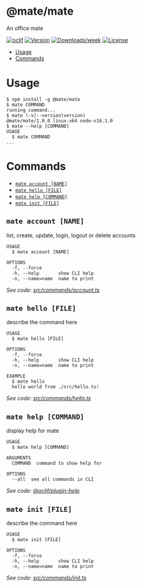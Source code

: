 @mate/mate
==========

An office mate

[![oclif](https://img.shields.io/badge/cli-oclif-brightgreen.svg)](https://oclif.io)
[![Version](https://img.shields.io/npm/v/@mate/mate.svg)](https://npmjs.org/package/@mate/mate)
[![Downloads/week](https://img.shields.io/npm/dw/@mate/mate.svg)](https://npmjs.org/package/@mate/mate)
[![License](https://img.shields.io/npm/l/@mate/mate.svg)](https://github.com/emadridm/mate/blob/master/package.json)

<!-- toc -->
* [Usage](#usage)
* [Commands](#commands)
<!-- tocstop -->
# Usage
<!-- usage -->
```sh-session
$ npm install -g @mate/mate
$ mate COMMAND
running command...
$ mate (-v|--version|version)
@mate/mate/1.0.0 linux-x64 node-v16.1.0
$ mate --help [COMMAND]
USAGE
  $ mate COMMAND
...
```
<!-- usagestop -->
# Commands
<!-- commands -->
* [`mate account [NAME]`](#mate-account-name)
* [`mate hello [FILE]`](#mate-hello-file)
* [`mate help [COMMAND]`](#mate-help-command)
* [`mate init [FILE]`](#mate-init-file)

## `mate account [NAME]`

list, create, update, login, logout or delete accounts

```
USAGE
  $ mate account [NAME]

OPTIONS
  -f, --force
  -h, --help       show CLI help
  -n, --name=name  name to print
```

_See code: [src/commands/account.ts](https://github.com/emadridm/mate/blob/v1.0.0/src/commands/account.ts)_

## `mate hello [FILE]`

describe the command here

```
USAGE
  $ mate hello [FILE]

OPTIONS
  -f, --force
  -h, --help       show CLI help
  -n, --name=name  name to print

EXAMPLE
  $ mate hello
  hello world from ./src/hello.ts!
```

_See code: [src/commands/hello.ts](https://github.com/emadridm/mate/blob/v1.0.0/src/commands/hello.ts)_

## `mate help [COMMAND]`

display help for mate

```
USAGE
  $ mate help [COMMAND]

ARGUMENTS
  COMMAND  command to show help for

OPTIONS
  --all  see all commands in CLI
```

_See code: [@oclif/plugin-help](https://github.com/oclif/plugin-help/blob/v3.2.2/src/commands/help.ts)_

## `mate init [FILE]`

describe the command here

```
USAGE
  $ mate init [FILE]

OPTIONS
  -f, --force
  -h, --help       show CLI help
  -n, --name=name  name to print
```

_See code: [src/commands/init.ts](https://github.com/emadridm/mate/blob/v1.0.0/src/commands/init.ts)_
<!-- commandsstop -->
